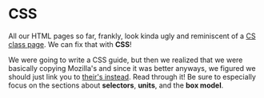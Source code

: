 # CSS
All our HTML pages so far, frankly, look kinda ugly and reminiscent of a [CS class page](http://web.cs.ucla.edu/classes/spring17/cs35L/). We can fix that with __CSS__!

We were going to write a CSS guide, but then we realized that we were basically copying Mozilla's and since it was better anyways, we figured we should just link you to [their's instead](https://developer.mozilla.org/en-US/docs/Learn/CSS/Introduction_to_CSS). Read through it! Be sure to especially focus on the sections about __selectors__, __units__, and the __box model__.

